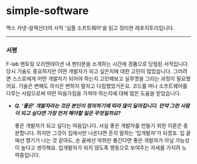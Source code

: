 # simple-software
맥스 카넷-알렉산더의 서적 '심플 소프트웨어'을 읽고 정리한 레포지토리입니다.

---

### 서평

F-lab 멘토링 오리엔테이션 내 멘티분을 소개하는 시간에 경품으로 당첨된 서적입니다. 당시 기술도 중요하지만 어떤 개발자가 되고 싶은지에 대한 고민이 많았습니다. 그러려면 스스로에게 어떤 개발자가 되어야 하는지 고민해보고 실루엣을 그리는 과정이 필요했어요. 기술은 변해도 의식은 변하지 말자고 다짐했었거든요. 코드를 떠나 소프트웨어를 다루는 사람으로써 어떤 마음가짐을 가져야 하는지에 대해 많은 도움을 받았습니다.

- ***Q. ‘좋은’ 개발자라는 것은 본인이 정의하기에 따라 많이 달라집니다. 만약 그런 사람이 되고 싶다면 가장 먼저 해야할 일은 무엇일까요?***
    
    좋은 개발자가 되고 싶다는 마음입니다. 사실 좋은 개발자를 만들기 위한 이론은 충분합니다. 하지만 그것이 입에서만 나온다면 흔히 말하는 ‘입개발자’가 되겠죠. 입 끝에선 향기가 나는 것 같아도, 손 끝에선 악취만 풍긴다면 좋은 개발자가 아닐 가능성이 높다고 생각해요. 입개발자가 되지 않도록 행동으로 보여주는 자세를 가지려 노력중입니다.